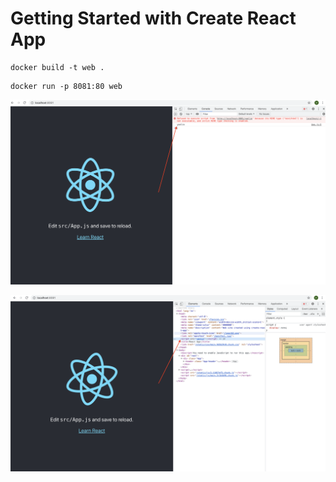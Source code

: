 # Getting Started with Create React App

```
docker build -t web .
```

```
docker run -p 8081:80 web
```

![image](img/app.console.log.png)

![image](img/index.html.png)